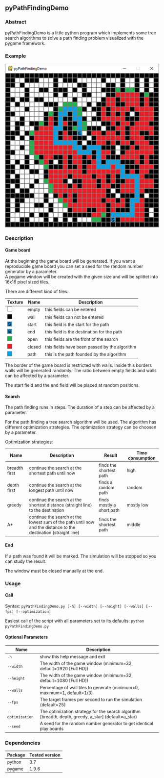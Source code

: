 ## pyPathFindingDemo

### Abstract
pyPathFindingDemo is a little python program which implements some tree search algorithms to solve a path finding problem visualized with the pygame framework.

### Example
![alt text](example.png "example")

### Description

#### Game board
At the beginning the game board will be generated.
If you want a reproducible game board you can set a seed for the random number generator by a parameter.  
A pygame window will be created with the given size and will be splittet into 16x16 pixel sized tiles.

There are different kind of tiles:

Texture | Name | Description
--- | --- | ---
![alt text](Textures/TileWhite.png "TileWhite") | empty | this fields can be entered
![alt text](Textures/TileBlack.png "TileBlack") | wall | this fields can not be entered
![alt text](Textures/TileStart.png "TileStart") | start | this field is the start for the path
![alt text](Textures/TileEnd.png "TileEnd") | end | this field is the destination for the path
![alt text](Textures/TileGreen.png "TileGreen") | open | this fields are the front of the search
![alt text](Textures/TileRed.png "TileRed") | closed | this fields have been passed by the algorithm
![alt text](Textures/TileBlue.png "TileBlue") | path | this is the path founded by the algorithm

The border of the game board is restricted with walls.
Inside this borders walls will be generated randomly. 
The ratio between empty fields and walls can be affected by a parameter.

The start field and the end field will be placed at random positions. 

#### Search
The path finding runs in steps. 
The duration of a step can be affected by a parameter.
 
For the path finding a tree search algorithm will be used.
The algorithm has different optimization strategies.
The optimization strategy can be choosen by a parameter.

Optimization strategies:

Name | Description | Result | Time consumption
--- | --- | --- | ---
breadth first | continue the search at the shortest path until now | finds the shortest path | high
depth first | continue the search at the longest path until now | finds a random path | random
greedy | continue the search at the shortest distance (straight line) to the destination | finds mostly a short path | mostly low
A* | continue the search at the lowest sum of the path until now and the distance to the destination (straight line) | finds the shortest path | middle

#### End
If a path was found it will be marked.
The simulation will be stopped so you can study the result.

The window must be closed manually at the end.


### Usage
#### Call
Syntax: `pyPathFindingDemo.py [-h] [--width] [--height] [--walls] [--fps] [--optimization]`

Easiest call of the script with all parameters set to its defaults: `python pyPathFindingDemo.py`

#### Optional Parameters
Name | Description
--- | ---
`-h` | show this help message and exit
`--width` | The width of the game window (minimum=32, default=1920 [Full HD])
`--height` | The width of the game window (minimum=32, default=1080 [Full HD])
`--walls` | Percentage of wall tiles to generate (minimum=0, maximum=1, default=1/3)
`--fps` | The target frames per second to run the simulation (default=25)
`--optimization` | The optimization strategy for the search algorithm [breadth, depth, greedy, a\_star] (default=a\_star)
`--seed` | A seed for the random number generator to get identical play boards

### Dependencies
Package | Tested version
--- | ---
python | 3.7
pygame | 1.9.6

